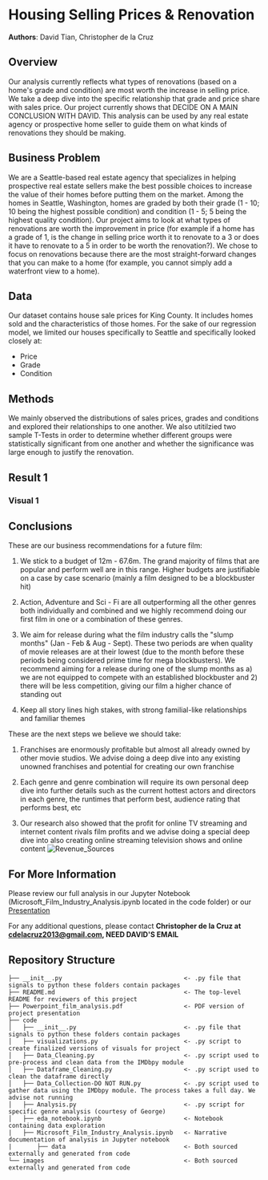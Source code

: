 # Housing Selling Prices & Renovation

**Authors**: David Tian, Christopher de la Cruz

## Overview

Our analysis currently reflects what types of renovations (based on a home's grade and condition) are most worth the increase in selling price. We take a deep dive into the specific relationship that grade and price share with sales price. Our project currently shows that DECIDE ON A MAIN CONCLUSION WITH DAVID. This analysis can be used by any real estate agency or prospective home seller to guide them on what kinds of renovations they should be making.

## Business Problem

We are a Seattle-based real estate agency that specializes in helping prospective real estate sellers make the best possible choices to increase the value of their homes before putting them on the market. Among the homes in Seattle, Washington, homes are graded by both their grade (1 - 10; 10 being the highest possible condition) and condition (1 - 5; 5 being the highest quality condition). Our project aims to look at what types of renovations are worth the improvement in price (for example if a home has a grade of 1, is the change in selling price worth it to renovate to a 3 or does it have to renovate to a 5 in order to be worth the renovation?). We chose to focus on renovations because there are the most straight-forward changes that you can make to a home (for example, you cannot simply add a waterfront view to a home).

## Data

Our dataset contains house sale prices for King County. It includes homes sold and the characteristics of those homes. For the sake of our regression model, we limited our houses specifically to Seattle and specifically looked closely at:

- Price<br>
- Grade<br>
- Condition<br>

## Methods

We mainly observed the distributions of sales prices, grades and conditions and explored their relationships to one another. We also utitilzied two sample T-Tests in order to determine whether different groups were statistically significant from one another and whether the significance was large enough to justify the renovation.

## Result 1

### Visual 1

## Conclusions

These are our business recommendations for a future film:<br>

1. We stick to a budget of 12m - 67.6m. The grand majority of films that are popular and perform well are in this range. Higher budgets are justifiable on a case by case scenario (mainly a film designed to be a blockbuster hit)<br>

2. Action, Adventure and Sci - Fi are all outperforming all the other genres both individually and combined and we highly recommend doing our first film in one or a combination of these genres.<br>

3. We aim for release during what the film industry calls the "slump months" (Jan - Feb & Aug - Sept). These two periods are when quality of movie releases are at their lowest (due to the month before these periods being considered prime time for mega blockbusters). We recommend aiming for a release during one of the slump months as a) we are not equipped to compete with an established blockbuster and 2) there will be less competition, giving our film a higher chance of standing out

4. Keep all story lines high stakes, with strong familial-like relationships and familiar themes

These are the next steps we believe we should take:

1. Franchises are enormously profitable but almost all already owned by other movie studios. We advise doing a deep dive into any existing unowned franchises and potential for creating our own franchise

2. Each genre and genre combination will require its own personal deep dive into further details such as the current hottest actors and directors in each genre, the runtimes that perform best, audience rating that performs best, etc

3. Our research also showed that the profit for online TV streaming and internet content rivals film profits and we advise doing a special deep dive into also creating online streaming television shows and online content
![Revenue_Sources](https://user-images.githubusercontent.com/77891283/113523592-6e0da680-9576-11eb-9ba7-5a2333f18165.png)


## For More Information

Please review our full analysis in our Jupyter Notebook (Microsoft_Film_Industry_Analysis.ipynb located in the code folder) or our [Presentation](https://github.com/cdlc01/Microsoft-Film-Industry-Analysis/files/6255838/Powerpoint_film_analysis.pdf)

For any additional questions, please contact **Christopher de la Cruz at cdelacruz2013@gmail.com, NEED DAVID'S EMAIL**

## Repository Structure

```
├── __init__.py                                  <- .py file that signals to python these folders contain packages
├── README.md                                    <- The top-level README for reviewers of this project
├── Powerpoint_film_analysis.pdf                 <- PDF version of project presentation
├── code
│   ├── __init__.py                              <- .py file that signals to python these folders contain packages
│   ├── visualizations.py                        <- .py script to create finalized versions of visuals for project
│   ├── Data_Cleaning.py                         <- .py script used to pre-process and clean data from the IMDbpy module
│   ├── Dataframe_Cleaning.py                    <- .py script used to clean the dataframe directly
│   ├── Data_Collection-DO NOT RUN.py            <- .py script used to gather data using the IMDbpy module. The process takes a full day. We advise not running
│   ├── Analysis.py                              <- .py script for specific genre analysis (courtesy of George)
│   ├── eda_notebook.ipynb                       <- Notebook containing data exploration
|   ├── Microsoft_Film_Industry_Analysis.ipynb   <- Narrative documentation of analysis in Jupyter notebook 
|       ├── data                                 <- Both sourced externally and generated from code
└── images                                       <- Both sourced externally and generated from code
```
